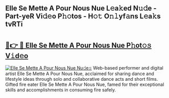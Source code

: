 ## Elle Se Mette A Pour Nous Nue L𝚎a𝚔ed N𝚞𝚍e - Part-yeR Vi𝚍𝚎o P𝚑𝚘tos - H𝚘𝚝 O𝚗𝚕yf𝚊ns L𝚎a𝚔s tvRTi

# <h2><a href="http://kfe9fr.oniu.top/?m=Elle+Se+Mette+A+Pour+Nous+Nue">🔗👉 🔴 Elle Se Mette A Pour Nous Nue P𝚑ot𝚘𝚜 V𝚒d𝚎o</a></h2>

[![Elle Se Mette A Pour Nous Nue Nu𝚍e𝚜](https://i.imgur.com/0qMVB7G.gif)](http://kfe9fr.oniu.top/?m=Elle+Se+Mette+A+Pour+Nous+Nue)
Web-based performer and digital artist Elle Se Mette A Pour Nous Nue, acclaimed for sharing dance and lifestyle ideas through solo and collaborative dance acts and short films. Gifted fire eater Elle Se Mette A Pour Nous Nue, famed for their exceptional skills and accomplishments in consuming fire safely.  
